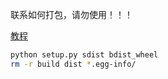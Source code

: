 联系如何打包，请勿使用！！！

[教程](https://blog.51cto.com/u_13536788/3231179)

```bash
python setup.py sdist bdist_wheel
rm -r build dist *.egg-info/
```